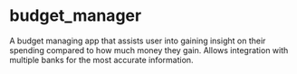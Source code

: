 # budget_manager

A budget managing app that assists user into gaining insight on their spending compared to how much money they gain. Allows integration with multiple banks for the most accurate information.
